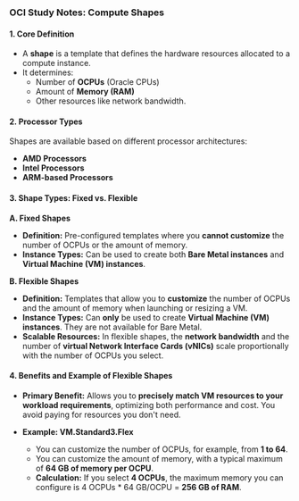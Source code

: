 ### **OCI Study Notes: Compute Shapes**

#### **1. Core Definition**

*   A **shape** is a template that defines the hardware resources allocated to a compute instance.
*   It determines:
    *   Number of **OCPUs** (Oracle CPUs)
    *   Amount of **Memory (RAM)**
    *   Other resources like network bandwidth.

#### **2. Processor Types**

Shapes are available based on different processor architectures:
*   **AMD Processors**
*   **Intel Processors**
*   **ARM-based Processors**

#### **3. Shape Types: Fixed vs. Flexible**

**A. Fixed Shapes**
*   **Definition:** Pre-configured templates where you **cannot customize** the number of OCPUs or the amount of memory.
*   **Instance Types:** Can be used to create both **Bare Metal instances** and **Virtual Machine (VM) instances**.

**B. Flexible Shapes**
*   **Definition:** Templates that allow you to **customize** the number of OCPUs and the amount of memory when launching or resizing a VM.
*   **Instance Types:** Can **only** be used to create **Virtual Machine (VM) instances**. They are not available for Bare Metal.
*   **Scalable Resources:** In flexible shapes, the **network bandwidth** and the number of **virtual Network Interface Cards (vNICs)** scale proportionally with the number of OCPUs you select.

#### **4. Benefits and Example of Flexible Shapes**

*   **Primary Benefit:** Allows you to **precisely match VM resources to your workload requirements**, optimizing both performance and cost. You avoid paying for resources you don't need.

*   **Example: VM.Standard3.Flex**
    *   You can customize the number of OCPUs, for example, from **1 to 64**.
    *   You can customize the amount of memory, with a typical maximum of **64 GB of memory per OCPU**.
    *   **Calculation:** If you select **4 OCPUs**, the maximum memory you can configure is 4 OCPUs * 64 GB/OCPU = **256 GB of RAM**.